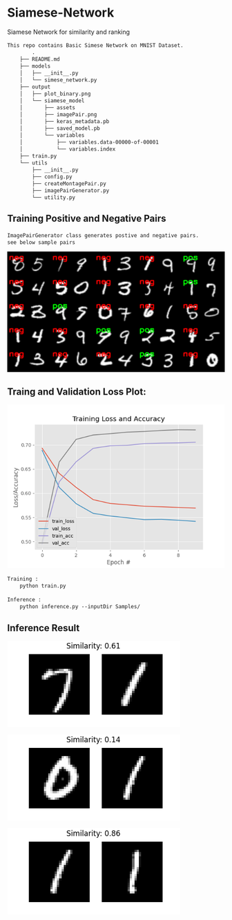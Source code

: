# Siamese-Network
Siamese Network for similarity and ranking
    
    This repo contains Basic Simese Network on MNIST Dataset. 
            .
        ├── README.md
        ├── models
        │   ├── __init__.py
        │   └── simese_network.py
        ├── output
        │   ├── plot_binary.png
        │   └── siamese_model
        │       ├── assets
        │       ├── imagePair.png
        │       ├── keras_metadata.pb
        │       ├── saved_model.pb
        │       └── variables
        │           ├── variables.data-00000-of-00001
        │           └── variables.index
        ├── train.py
        └── utils
            ├── __init__.py
            ├── config.py
            ├── createMontagePair.py
            ├── imagePairGenerator.py
            └── utility.py


## Training Positive and Negative Pairs
    ImagePairGenerator class generates postive and negative pairs. 
    see below sample pairs



![ImagePair](output/imagePair.png?raw=true "Title")

        
## Traing and Validation Loss Plot:

![binary_Siamese](output/plot_binary.png?raw=true "plot")


    Training : 
        python train.py

    Inference :
        python inference.py --inputDir Samples/


## Inference Result

![Result1](output/similarity/result/result0.png?raw=true "result1")


![Result2](output/similarity/result/result4.png?raw=true "result4")



![Result3](output/similarity/result/result9.png?raw=true "result9")

